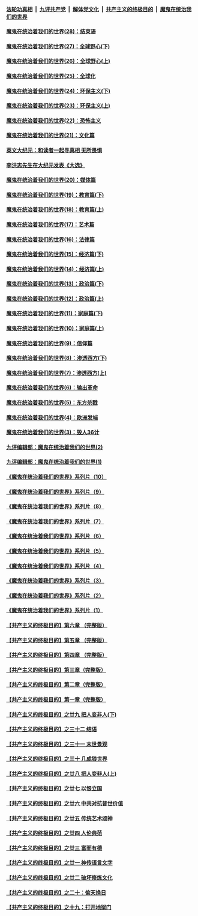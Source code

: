 

####  [法轮功真相](../../../../basic/blob/master/README.md?t=04131731) &nbsp;|&nbsp; [九评共产党](../../../../9ping.md/blob/master/README.md?t=04131731) &nbsp;|&nbsp; [解体党文化](../../../../jtdwh.md/blob/master/README.md?t=04131731)  &nbsp;|&nbsp; [共产主义的终极目的](../../../../gczydzjmd.md/blob/master/README.md?t=04131731) &nbsp;|&nbsp; [魔鬼在统治我们的世界](../../../../mgztzwmdsj.md/blob/master/README.md?t=04131731) 

#### [魔鬼在统治着我们的世界(28)：结束语](../pages/nsc422/n10936246.md?t=04131731) 

#### [魔鬼在统治着我们的世界(27)：全球野心(下)](../pages/nsc422/n10928319.md?t=04131731) 

#### [魔鬼在统治着我们的世界(26)：全球野心(上)](../pages/nsc422/n10900318.md?t=04131731) 

#### [魔鬼在统治着我们的世界(25)：全球化](../pages/nsc422/n10788205.md?t=04131731) 

#### [魔鬼在统治着我们的世界(24)：环保主义(下)](../pages/nsc422/n10695307.md?t=04131731) 

#### [魔鬼在统治着我们的世界(23)：环保主义(上)](../pages/nsc422/n10688613.md?t=04131731) 

#### [魔鬼在统治着我们的世界(22)：恐怖主义](../pages/nsc422/n10614727.md?t=04131731) 

#### [魔鬼在统治着我们的世界(21)：文化篇](../pages/nsc422/n10597706.md?t=04131731) 

#### [英文大纪元：和读者一起寻真相 无所畏惧](../pages/nsc422/n12542027.md?t=04131731) 

#### [李洪志先生在大纪元发表《大选》](../pages/nsc422/n12534746.md?t=04131731) 

#### [魔鬼在统治着我们的世界(20)：媒体篇](../pages/nsc422/n10586579.md?t=04131731) 

#### [魔鬼在统治着我们的世界(19)：教育篇(下)](../pages/nsc422/n10564808.md?t=04131731) 

#### [魔鬼在统治着我们的世界(18)：教育篇(上)](../pages/nsc422/n10526970.md?t=04131731) 

#### [魔鬼在统治着我们的世界(17)：艺术篇](../pages/nsc422/n10499093.md?t=04131731) 

#### [魔鬼在统治着我们的世界(16)：法律篇](../pages/nsc422/n10485969.md?t=04131731) 

#### [魔鬼在统治着我们的世界(15)：经济篇(下)](../pages/nsc422/n10469975.md?t=04131731) 

#### [魔鬼在统治着我们的世界(14)：经济篇(上)](../pages/nsc422/n10457370.md?t=04131731) 

#### [魔鬼在统治着我们的世界(13)：政治篇(下)](../pages/nsc422/n10448270.md?t=04131731) 

#### [魔鬼在统治着我们的世界(12)：政治篇(上)](../pages/nsc422/n10444576.md?t=04131731) 

#### [魔鬼在统治着我们的世界(11)：家庭篇(下)](../pages/nsc422/n10440961.md?t=04131731) 

#### [魔鬼在统治着我们的世界(10)：家庭篇(上)](../pages/nsc422/n10435448.md?t=04131731) 

#### [魔鬼在统治着我们的世界(9)：信仰篇](../pages/nsc422/n10432159.md?t=04131731) 

#### [魔鬼在统治着我们的世界(8)：渗透西方(下)](../pages/nsc422/n10429603.md?t=04131731) 

#### [魔鬼在统治着我们的世界(7)：渗透西方(上)](../pages/nsc422/n10426013.md?t=04131731) 

#### [魔鬼在统治着我们的世界(6)：输出革命](../pages/nsc422/n10421536.md?t=04131731) 

#### [魔鬼在统治着我们的世界(5)：东方杀戮](../pages/nsc422/n10417707.md?t=04131731) 

#### [魔鬼在统治着我们的世界(4)：欧洲发端](../pages/nsc422/n10414890.md?t=04131731) 

#### [魔鬼在统治着我们的世界(3)：毁人36计](../pages/nsc422/n10411583.md?t=04131731) 

#### [九评编辑部：魔鬼在统治着我们的世界(2)](../pages/nsc422/n10410036.md?t=04131731) 

#### [九评编辑部：魔鬼在统治着我们的世界(1)](../pages/nsc422/n10406825.md?t=04131731) 

#### [《魔鬼在统治着我们的世界》系列片（10）](../pages/nsc422/n12292670.md?t=04131731) 

#### [《魔鬼在统治着我们的世界》系列片（9）](../pages/nsc422/n12290859.md?t=04131731) 

#### [《魔鬼在统治着我们的世界》系列片（8）](../pages/nsc422/n12287445.md?t=04131731) 

#### [《魔鬼在统治着我们的世界》系列片（7）](../pages/nsc422/n12283425.md?t=04131731) 

#### [《魔鬼在统治着我们的世界》系列片（6）](../pages/nsc422/n12282314.md?t=04131731) 

#### [《魔鬼在统治着我们的世界》系列片（5）](../pages/nsc422/n12281419.md?t=04131731) 

#### [《魔鬼在统治着我们的世界》系列片（4）](../pages/nsc422/n12274024.md?t=04131731) 

#### [《魔鬼在统治着我们的世界》系列片（3）](../pages/nsc422/n12271322.md?t=04131731) 

#### [《魔鬼在统治着我们的世界》系列片（2）](../pages/nsc422/n12269049.md?t=04131731) 

#### [《魔鬼在统治着我们的世界》系列片（1）](../pages/nsc422/n12267575.md?t=04131731) 

#### [【共产主义的终极目的】第六章 （完整版）](../pages/nsc422/n11428913.md?t=04131731) 

#### [【共产主义的终极目的】第五章 （完整版）](../pages/nsc422/n11428912.md?t=04131731) 

#### [【共产主义的终极目的】第四章 （完整版）](../pages/nsc422/n11428907.md?t=04131731) 

#### [【共产主义的终极目的】第三章（完整版）](../pages/nsc422/n11428848.md?t=04131731) 

#### [【共产主义的终极目的】第二章（完整版）](../pages/nsc422/n11428831.md?t=04131731) 

#### [【共产主义的终极目的】第一章（完整版）](../pages/nsc422/n11417651.md?t=04131731) 

#### [【共产主义的终极目的】之廿九 把人变非人(下)](../pages/nsc422/n11344140.md?t=04131731) 

#### [【共产主义的终极目的】之三十二 结语](../pages/nsc422/n11360535.md?t=04131731) 

#### [【共产主义的终极目的】之三十一 末世景观](../pages/nsc422/n11351129.md?t=04131731) 

#### [【共产主义的终极目的】之三十 几成狼世界](../pages/nsc422/n11348280.md?t=04131731) 

#### [【共产主义的终极目的】之廿八 把人变非人(上)](../pages/nsc422/n11340492.md?t=04131731) 

#### [【共产主义的终极目的】之廿七 以恨立国](../pages/nsc422/n11336944.md?t=04131731) 

#### [【共产主义的终极目的】之廿六 中共对抗普世价值](../pages/nsc422/n11324785.md?t=04131731) 

#### [【共产主义的终极目的】之廿五 传统艺术颂神](../pages/nsc422/n11296396.md?t=04131731) 

#### [【共产主义的终极目的】之廿四 人伦典范](../pages/nsc422/n11296397.md?t=04131731) 

#### [【共产主义的终极目的】之廿三 富而有德](../pages/nsc422/n11283598.md?t=04131731) 

#### [【共产主义的终极目的】之廿一 神传语言文字](../pages/nsc422/n11263265.md?t=04131731) 

#### [【共产主义的终极目的】之廿二 破坏修炼文化](../pages/nsc422/n11245728.md?t=04131731) 

#### [【共产主义的终极目的】之二十：偷天换日](../pages/nsc422/n11238846.md?t=04131731) 

#### [【共产主义的终极目的】之十九：打开地狱门](../pages/nsc422/n11206376.md?t=04131731) 

